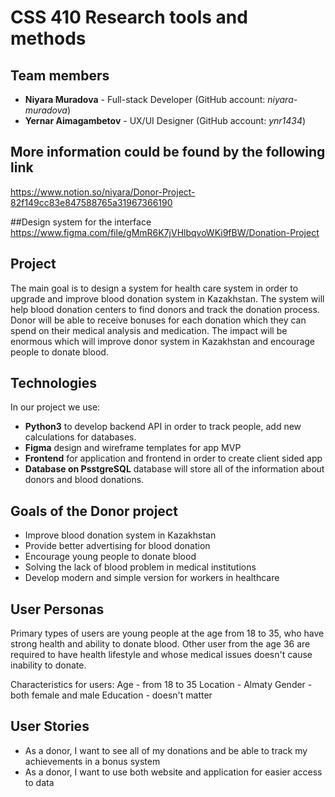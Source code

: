 # CSS 410 Research tools and methods
## Team members
+ **Niyara Muradova** - Full-stack Developer (GitHub account: *niyara-muradova*)
+ **Yernar Aimagambetov** - UX/UI Designer (GitHub account: *ynr1434*)

## More information could be found by the following link
https://www.notion.so/niyara/Donor-Project-82f149cc83e847588765a31967366190

##Design system for the interface
https://www.figma.com/file/gMmR6K7jVHlbqvoWKi9fBW/Donation-Project

## Project
The main goal is to design a system for health care system in order to upgrade and improve blood donation system in Kazakhstan. The system will help blood donation centers to find donors and track the donation process. Donor will be able to receive bonuses for each donation which they can spend on their medical analysis and medication.
The impact will be enormous which will improve donor system in Kazakhstan and encourage people to donate blood.


## Technologies
In our project we use:
 - **Python3** to develop backend  API in order to track people, add new calculations for databases.
 -  **Figma** design and wireframe templates for app MVP
 -  **Frontend**  for application and frontend in order to create client sided app 
 -  **Database on PsstgreSQL** database will store all of the information about donors and blood donations.
 
 ## Goals of the Donor project
  - Improve blood donation system in Kazakhstan
  - Provide better advertising for blood donation
  - Encourage young people to donate blood
  - Solving the lack of blood problem in medical institutions 
  - Develop modern and simple version for workers in healthcare
  
  ## User Personas
  Primary types of users are young people at the age from 18 to 35, who have strong health and ability to donate blood.
  Other user from the age 36 are required to have health lifestyle and whose medical issues doesn't cause inability to donate.
  
  Characteristics for users:
  Age - from 18 to 35
  Location - Almaty
  Gender - both female and male
  Education - doesn't matter
  
  ## User Stories
  - As a donor, I want to see all of my donations and be able to track my achievements in a bonus system
  - As a donor, I want to use both website and application for easier access to data
 
  
 
